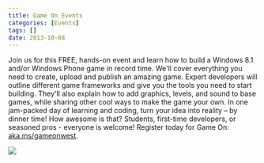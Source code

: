 ```yaml
---
title: Game On Events
categories: [Events]
tags: []
date: 2013-10-08
---
```


Join us for this FREE, hands-on event and learn how to build a Windows 8.1 and/or Windows Phone game in record time. We&#39;ll cover everything you need to create, upload and publish an amazing game. Expert developers will outline different game frameworks and give you the tools you need to start building. They&#39;ll also explain how to add graphics, levels, and sound to base games, while sharing other cool ways to make the game your own. In one jam-packed day of learning and coding, turn your idea into reality &ndash; by dinner time! How awesome is that? Students, first-time developers, or seasoned pros - everyone is welcome! Register today for Game On: [aka.ms/gameonwest](http://aka.ms/gameonwest). 


![](/files/gameon_01.png)